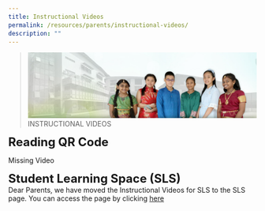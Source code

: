 ```yaml
---
title: Instructional Videos
permalink: /resources/parents/instructional-videos/
description: ""
---
```

>![](/images/About%20Us/banner2-with%20bg.jpg)
>INSTRUCTIONAL VIDEOS

**<font size=5>Reading QR Code</font>**

Missing Video


**<font size=5>Student Learning Space (SLS)</font>**<br>
Dear Parents, we have moved the Instructional Videos for SLS to the SLS page. You can access the page by clicking [here](https://moe-angmokiopri-staging.netlify.app/e-learning/student-learning-space-moe)